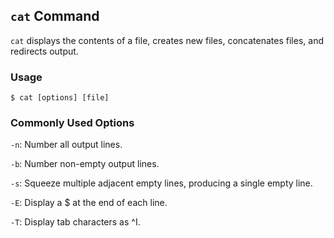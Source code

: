 ## `cat` Command 
`cat` displays the contents of a file, creates new files, concatenates files, and redirects output.
### Usage 
    $ cat [options] [file]
### Commonly Used Options 
`-n`: Number all output lines.

`-b`: Number non-empty output lines.

`-s`: Squeeze multiple adjacent empty lines, producing a single empty line.

`-E`: Display a $ at the end of each line.

`-T`: Display tab characters as ^I.